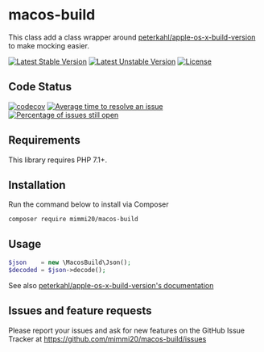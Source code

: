 # macos-build

This class add a class wrapper around [peterkahl/apple-os-x-build-version](https://github.com/peterkahl/Apple-OS-X-build) to make mocking easier.

[![Latest Stable Version](https://poser.pugx.org/mimmi20/macos-build/v/stable?format=flat-square)](https://packagist.org/packages/mimmi20/macos-build)
[![Latest Unstable Version](https://poser.pugx.org/mimmi20/macos-build/v/unstable?format=flat-square)](https://packagist.org/packages/mimmi20/macos-build)
[![License](https://poser.pugx.org/mimmi20/macos-build/license?format=flat-square)](https://packagist.org/packages/mimmi20/macos-build)

## Code Status

[![codecov](https://codecov.io/gh/mimmi20/macos-build/branch/master/graph/badge.svg)](https://codecov.io/gh/mimmi20/macos-build)
[![Average time to resolve an issue](http://isitmaintained.com/badge/resolution/mimmi20/macos-build.svg)](http://isitmaintained.com/project/mimmi20/macos-build "Average time to resolve an issue")
[![Percentage of issues still open](http://isitmaintained.com/badge/open/mimmi20/macos-build.svg)](http://isitmaintained.com/project/mimmi20/macos-build "Percentage of issues still open")


## Requirements

This library requires PHP 7.1+.

## Installation

Run the command below to install via Composer

```shell
composer require mimmi20/macos-build
```

## Usage

```php
$json    = new \MacosBuild\Json();
$decoded = $json->decode();
```

See also [peterkahl/apple-os-x-build-version's documentation](https://raw.githubusercontent.com/peterkahl/Apple-OS-X-build/master/readme.md)

## Issues and feature requests

Please report your issues and ask for new features on the GitHub Issue Tracker
at https://github.com/mimmi20/macos-build/issues
